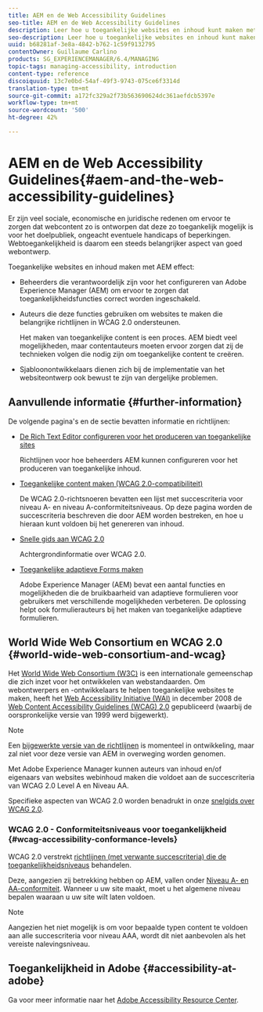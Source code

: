 ```yaml
---
title: AEM en de Web Accessibility Guidelines
seo-title: AEM en de Web Accessibility Guidelines
description: Leer hoe u toegankelijke websites en inhoud kunt maken met AEM.
seo-description: Leer hoe u toegankelijke websites en inhoud kunt maken met AEM.
uuid: b68281af-3e8a-4842-b762-1c59f9132795
contentOwner: Guillaume Carlino
products: SG_EXPERIENCEMANAGER/6.4/MANAGING
topic-tags: managing-accessibility, introduction
content-type: reference
discoiquuid: 13c7e0bd-54af-49f3-9743-075ce6f3314d
translation-type: tm+mt
source-git-commit: a172fc329a2f73b563690624dc361aefdcb5397e
workflow-type: tm+mt
source-wordcount: '500'
ht-degree: 42%

---
```



# AEM en de Web Accessibility Guidelines{#aem-and-the-web-accessibility-guidelines}

Er zijn veel sociale, economische en juridische redenen om ervoor te zorgen dat webcontent zo is ontworpen dat deze zo toegankelijk mogelijk is voor het doelpubliek, ongeacht eventuele handicaps of beperkingen. Webtoegankelijkheid is daarom een steeds belangrijker aspect van goed webontwerp.

Toegankelijke websites en inhoud maken met AEM effect:

* Beheerders die verantwoordelijk zijn voor het configureren van Adobe Experience Manager (AEM) om ervoor te zorgen dat toegankelijkheidsfuncties correct worden ingeschakeld.
* Auteurs die deze functies gebruiken om websites te maken die belangrijke richtlijnen in WCAG 2.0 ondersteunen.

   Het maken van toegankelijke content is een proces. AEM biedt veel mogelijkheden, maar contentauteurs moeten ervoor zorgen dat zij de technieken volgen die nodig zijn om toegankelijke content te creëren.

* Sjabloonontwikkelaars dienen zich bij de implementatie van het websiteontwerp ook bewust te zijn van dergelijke problemen.

## Aanvullende informatie {#further-information}

De volgende pagina&#39;s en de sectie bevatten informatie en richtlijnen:

* [De Rich Text Editor configureren voor het produceren van toegankelijke sites](/help/sites-administering/rte-accessible-content.md)

   Richtlijnen voor hoe beheerders AEM kunnen configureren voor het produceren van toegankelijke inhoud.

* [Toegankelijke content maken (WCAG 2.0-compatibiliteit)](/help/sites-authoring/creating-accessible-content.md)

   De WCAG 2.0-richtsnoeren bevatten een lijst met succescriteria voor niveau A- en niveau A-conformiteitsniveaus. Op deze pagina worden de succescriteria beschreven die door AEM worden bestreken, en hoe u hieraan kunt voldoen bij het genereren van inhoud.

* [Snelle gids aan WCAG 2.0](/help/managing/qg-wcag.md)

   Achtergrondinformatie over WCAG 2.0.

* [Toegankelijke adaptieve Forms maken](/help/forms/using/creating-accessible-adaptive-forms.md)

   Adobe Experience Manager (AEM) bevat een aantal functies en mogelijkheden die de bruikbaarheid van adaptieve formulieren voor gebruikers met verschillende mogelijkheden verbeteren. De oplossing helpt ook formulierauteurs bij het maken van toegankelijke adaptieve formulieren.

## World Wide Web Consortium en WCAG 2.0 {#world-wide-web-consortium-and-wcag}

Het [World Wide Web Consortium (W3C)](https://www.w3.org/) is een internationale gemeenschap die zich inzet voor het ontwikkelen van webstandaarden. Om webontwerpers en -ontwikkelaars te helpen toegankelijke websites te maken, heeft het [Web Accessibility Initiative (WAI)](https://www.w3.org/WAI/) in december 2008 de [Web Content Accessibility Guidelines (WCAG) 2.0](https://www.w3.org/TR/WCAG20/) gepubliceerd (waarbij de oorspronkelijke versie van 1999 werd bijgewerkt).

>[!NOTE]
>
>Een [bijgewerkte versie van de richtlijnen](https://www.w3.org/TR/WCAG21/) is momenteel in ontwikkeling, maar zal niet voor deze versie van AEM in overweging worden genomen.

Met Adobe Experience Manager kunnen auteurs van inhoud en/of eigenaars van websites webinhoud maken die voldoet aan de succescriteria van WCAG 2.0 Level A en Niveau AA.

Specifieke aspecten van WCAG 2.0 worden benadrukt in onze [snelgids over WCAG 2.0](/help/managing/qg-wcag.md).

### WCAG 2.0 - Conformiteitsniveaus voor toegankelijkheid {#wcag-accessibility-conformance-levels}

WCAG 2.0 verstrekt [richtlijnen (met verwante succescriteria) die de toegankelijkheidsniveaus](https://www.w3.org/TR/UNDERSTANDING-WCAG20/conformance.html) behandelen.

Deze, aangezien zij betrekking hebben op AEM, vallen onder [Niveau A- en AA-conformiteit](/help/sites-authoring/creating-accessible-content.md). Wanneer u uw site maakt, moet u het algemene niveau bepalen waaraan u uw site wilt laten voldoen.

>[!NOTE]
>
>Aangezien het niet mogelijk is om voor bepaalde typen content te voldoen aan alle succescriteria voor niveau AAA, wordt dit niet aanbevolen als het vereiste nalevingsniveau.

## Toegankelijkheid in Adobe {#accessibility-at-adobe}

Ga voor meer informatie naar het [Adobe Accessibility Resource Center](https://www.adobe.com/accessibility/).
